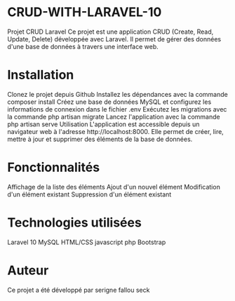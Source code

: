 # CRUD-WITH-LARAVEL-10
Projet CRUD Laravel
Ce projet est une application CRUD (Create, Read, Update, Delete) développée avec Laravel. Il permet de gérer des données d'une base de données à travers une interface web.

# Installation
Clonez le projet depuis Github
Installez les dépendances avec la commande composer install
Créez une base de données MySQL et configurez les informations de connexion dans le fichier .env
Exécutez les migrations avec la commande php artisan migrate
Lancez l'application avec la commande php artisan serve
Utilisation
L'application est accessible depuis un navigateur web à l'adresse http://localhost:8000. Elle permet de créer, lire, mettre à jour et supprimer des éléments de la base de données.

# Fonctionnalités
Affichage de la liste des éléments
Ajout d'un nouvel élément
Modification d'un élément existant
Suppression d'un élément existant
# Technologies utilisées
Laravel 10
MySQL
HTML/CSS
javascript
php
Bootstrap
# Auteur
Ce projet a été développé par serigne fallou seck
